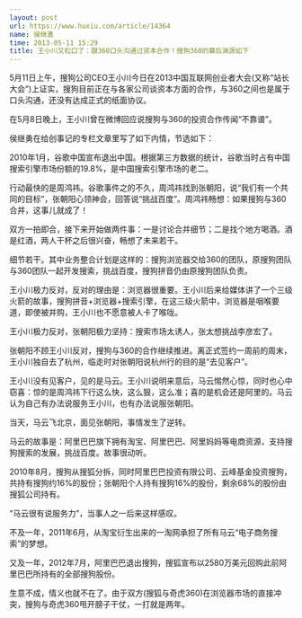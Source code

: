```yaml
---
layout: post
url: https://www.huxiu.com/article/14364
name: 侯继勇
time: 2013-05-11 15:29
title: 王小川又松口了：跟360口头沟通过资本合作！搜狗360的幕后渊源如下
---
```

5月11日上午，搜狗公司CEO王小川今日在2013中国互联网创业者大会(又称“站长大会”)上证实，搜狗目前正在与各家公司谈资本方面的合作，与360之间也是属于口头沟通，还没有达成正式的纸面协议。

在5月8日晚上，王小川曾在微博回应说搜狗与360的投资合作传闻“不靠谱”。

侯继勇在给创事记的专栏文章里写了如下内情，节选如下：

2010年1月，谷歌中国宣布退出中国。根据第三方数据的统计，谷歌当时占有中国搜索引擎市场份额的19.8%，是中国搜索引擎市场的老二。

行动最快的是周鸿祎。谷歌事件之的不久，周鸿祎找到张朝阳，说“我们有一个共同的目标”，张朝阳心领神会，回答说“挑战百度”。周鸿祎畅想：如果搜狗与360合并，这事儿就成了！

双方一拍即合，接下来开始做两件事：一是讨论合并细节；二是找个地方喝酒。酒是红酒，两人干杯之后很兴奋，畅想了未来若干。

细节若干。其中业务整合计划是这样的：搜狗浏览器交给360的团队，原搜狗团队与360团队一起开发搜索，挑战百度，搜狗拼音仍由原搜狗团队负责。

王小川极力反对，反对的理由是：浏览器很重要。王小川后来给媒体讲了一个三级火箭的故事，搜狗拼音+浏览器+搜索引擎，在这三级火箭中，浏览器是咽喉要道，即使被并购，王小川也不愿意被人卡了喉咙。

王小川极力反对，张朝阳极力坚持：搜索市场太诱人，张太想挑战李彦宏了。

张朝阳不顾王小川反对，搜狗与360的合作继续推进。离正式签约一周前的周末，王小川独自去了杭州，临走时对张朝阳说杭州行的目的是“去见客户”。

王小川没有见客户，见的是马云。王小川说明来意后，马云惕然心惊，同时也心中窃喜：惊的是周鸿祎下行这么快，这么狠，这么准；喜的是机会还是阿里的。马云认为自己有办法说服务王小川，也有办法说服张朝阳。

当天，马云飞北京，面见张朝阳，事情发生了逆转。

马云的故事是：阿里巴巴旗下拥有淘宝、阿里巴巴、阿里妈妈等电商资源，支持搜狗搜索的发展，挑战百度。故事很动听。

2010年8月，搜狗从搜狐分拆，同时阿里巴巴投资有限公司、云峰基金投资搜狗，共持有搜狗约16%的股份；张朝阳个人持有搜狗16%的股份，剩余68%的股份由搜狐公司持有。

“马云很有说服务力”，当事人之一后来这样感叹。

不及一年，2011年6月，从淘宝衍生出来的一淘网承担了所有马云“电子商务搜索”的梦想。

又及一年，2012年7月，阿里巴巴退出搜狗，搜狐宣布以2580万美元回购此前阿里巴巴所持有的全部搜狗股份。

生意不成，情义也就不在了。由于双方(搜狐与奇虎360)在浏览器市场的直接冲突，搜狗与奇虎360甩开膀子干仗，一打就是两年。

